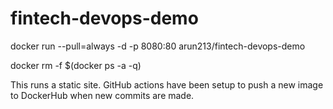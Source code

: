 # fintech-devops-demo

docker run --pull=always -d -p 8080:80 arun213/fintech-devops-demo

docker rm -f $(docker ps -a -q)

This runs a static site. GitHub actions have been setup to push a new image to DockerHub when new commits are made. 
